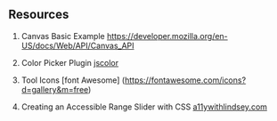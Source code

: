 ## Resources
1. Canvas Basic Example https://developer.mozilla.org/en-US/docs/Web/API/Canvas_API

2. Color Picker Plugin [jscolor](https://github.com/EastDesire/jscolor)

3. Tool Icons [font Awesome] (https://fontawesome.com/icons?d=gallery&m=free)

4. Creating an Accessible Range Slider with CSS
[a11ywithlindsey.com](https://www.a11ywithlindsey.com/blog/creating-accessible-range-slider-css)
